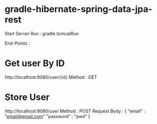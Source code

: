 # gradle-hibernate-spring-data-jpa-rest

Start Server Run : 
gradle tomcatRun

End-Points : 

# Get user By ID
http://localhost:8080/user/{id}
Method : GET


# Store User
http://localhost:8080/user
Method : POST
Request Body : 
{
  "email" : "email@email.com"
  "password" : "pwd"
}

